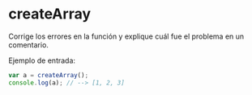 # createArray

Corrige los errores en la función y explique cuál fue el problema en un
comentario.

Ejemplo de entrada:

```javascript
var a = createArray();
console.log(a); // --> [1, 2, 3]
```
